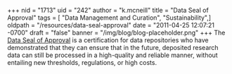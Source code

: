 +++
nid = "1713"
uid = "242"
author = "k.mcneill"
title = "Data Seal of Approval"
tags = [ "Data Management and Curation", "Sustainability",]
oldpath = "/resources/data-seal-approval"
date = "2011-04-25 12:07:21 -0700"
draft = "false"
banner = "/img/blog/blog-placeholder.png"
+++
The [Data Seal of Approval](http://www.datasealofapproval.org/) is a
certification for data repositories who have demonstrated that they can
ensure that in the future, deposited research data can still be
processed in a high-quality and reliable manner, without entailing new
thresholds, regulations, or high costs.
